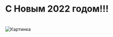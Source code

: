 # С Новым **2022** годом!!!  <h1>
![Картинка](https://vjoy.cc/wp-content/uploads/2019/11/6b0b6982533f19100e06ec8771ec4d8e.gif)